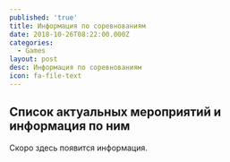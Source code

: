 ```yaml
---
published: 'true'
title: Информация по соревнованиям
date: 2018-10-26T08:22:00.000Z
categories:
  - Games
layout: post
desc: Информация по соревнованиям
icon: fa-file-text
---
```

## Список актуальных мероприятий и информация по ним

Скоро здесь появится информация.
